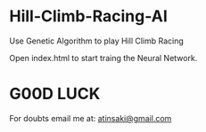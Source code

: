# Hill-Climb-Racing-AI
Use Genetic Algorithm to play Hill Climb Racing 

Open index.html to start traing the Neural Network.


# G00D LUCK

For doubts email me at:
atinsaki@gmail.com
